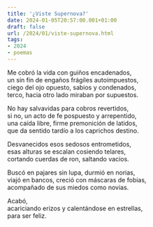```yaml
---
title: '¿Viste Supernova?'
date: 2024-01-05T20:57:00.001+01:00
draft: false
url: /2024/01/viste-supernova.html
tags: 
- 2024
- poemas
---
```


Me cobró la vida con guiños encadenados,  
un sin fin de engaños frágiles autoimpuestos,  
ciego del ojo opuesto, sabios y condenados,  
terco, hacia otro lado miraban por supuestos.  

No hay salvavidas para cobros revertidos,  
si no, un acto de fe pospuesto y arrepentido,  
una caída libre, firme premonición de latidos,   
que da sentido tardío a los caprichos destino.  

Desvanecidos esos sedosos entrometidos,  
esas alturas se escalan cosiendo telares,  
cortando cuerdas de ron, saltando vacíos.  

Buscó en pajares sin lupa, durmió en norias,  
viajó en bancos, creció con máscaras de fobias,  
acompañado de sus miedos como novias.  

Acabó,  
acariciando erizos y calentándose en estrellas,  
para ser feliz.  